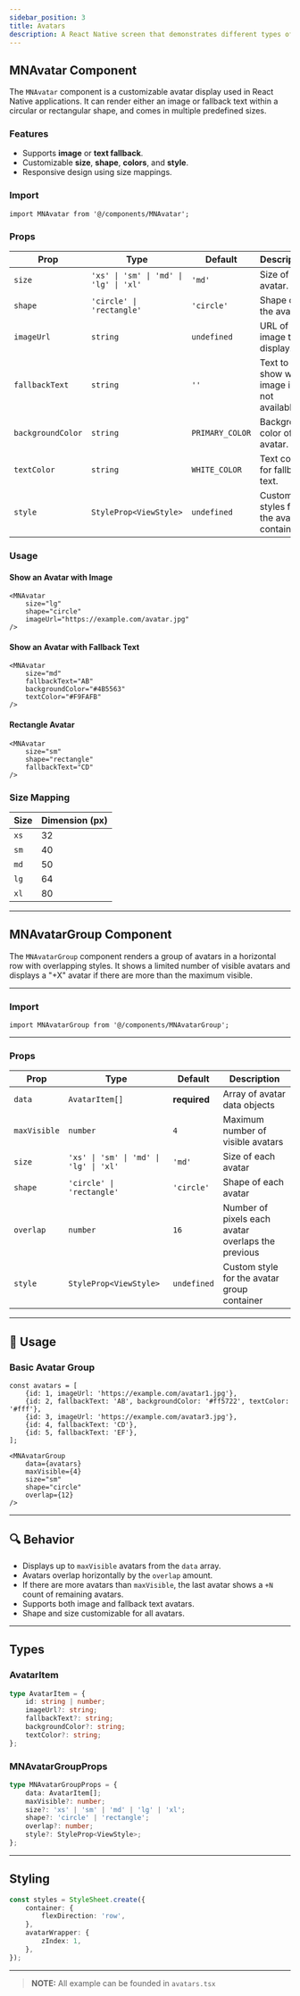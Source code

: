 ```yaml
---
sidebar_position: 3
title: Avatars
description: A React Native screen that demonstrates different types of alert UIs such as simple alerts, alerts with actions, and styled text alerts—some with dismissable options. Designed with reusability and clarity in mind.
---
```


## MNAvatar Component

The `MNAvatar` component is a customizable avatar display used in React Native applications. It can render either an
image or fallback text within a circular or rectangular shape, and comes in multiple predefined sizes.

### Features

- Supports **image** or **text fallback**.
- Customizable **size**, **shape**, **colors**, and **style**.
- Responsive design using size mappings.

### Import

```tsx
import MNAvatar from '@/components/MNAvatar';
```

### Props

| Prop              | Type                                   | Default         | Description                               |
|-------------------|----------------------------------------|-----------------|-------------------------------------------|
| `size`            | `'xs' \| 'sm' \| 'md' \| 'lg' \| 'xl'` | `'md'`          | Size of the avatar.                       |
| `shape`           | `'circle' \| 'rectangle'`              | `'circle'`      | Shape of the avatar.                      |
| `imageUrl`        | `string`                               | `undefined`     | URL of the image to display.              |
| `fallbackText`    | `string`                               | `''`            | Text to show when image is not available. |
| `backgroundColor` | `string`                               | `PRIMARY_COLOR` | Background color of the avatar.           |
| `textColor`       | `string`                               | `WHITE_COLOR`   | Text color for fallback text.             |
| `style`           | `StyleProp<ViewStyle>`                 | `undefined`     | Custom styles for the avatar container.   |

### Usage

#### Show an Avatar with Image

```tsx
<MNAvatar
    size="lg"
    shape="circle"
    imageUrl="https://example.com/avatar.jpg"
/>
```

#### Show an Avatar with Fallback Text

```tsx
<MNAvatar
    size="md"
    fallbackText="AB"
    backgroundColor="#4B5563"
    textColor="#F9FAFB"
/>
```

#### Rectangle Avatar

```tsx
<MNAvatar
    size="sm"
    shape="rectangle"
    fallbackText="CD"
/>
```

### Size Mapping

| Size | Dimension (px) |
|------|----------------|
| `xs` | 32             |
| `sm` | 40             |
| `md` | 50             |
| `lg` | 64             |
| `xl` | 80             |

--- 

## MNAvatarGroup Component

The `MNAvatarGroup` component renders a group of avatars in a horizontal row with overlapping styles. It shows a limited
number of visible avatars and displays a "+X" avatar if there are more than the maximum visible.

---

### Import

```tsx
import MNAvatarGroup from '@/components/MNAvatarGroup';
```

---

### Props

| Prop         | Type                                   | Default      | Description                                        |
|--------------|----------------------------------------|--------------|----------------------------------------------------|
| `data`       | `AvatarItem[]`                         | **required** | Array of avatar data objects                       |
| `maxVisible` | `number`                               | `4`          | Maximum number of visible avatars                  |
| `size`       | `'xs' \| 'sm' \| 'md' \| 'lg' \| 'xl'` | `'md'`       | Size of each avatar                                |
| `shape`      | `'circle' \| 'rectangle'`              | `'circle'`   | Shape of each avatar                               |
| `overlap`    | `number`                               | `16`         | Number of pixels each avatar overlaps the previous |
| `style`      | `StyleProp<ViewStyle>`                 | `undefined`  | Custom style for the avatar group container        |

---

## 🧠 Usage

### Basic Avatar Group

```tsx
const avatars = [
    {id: 1, imageUrl: 'https://example.com/avatar1.jpg'},
    {id: 2, fallbackText: 'AB', backgroundColor: '#ff5722', textColor: '#fff'},
    {id: 3, imageUrl: 'https://example.com/avatar3.jpg'},
    {id: 4, fallbackText: 'CD'},
    {id: 5, fallbackText: 'EF'},
];

<MNAvatarGroup
    data={avatars}
    maxVisible={4}
    size="sm"
    shape="circle"
    overlap={12}
/>
```

---

## 🔍 Behavior

- Displays up to `maxVisible` avatars from the `data` array.
- Avatars overlap horizontally by the `overlap` amount.
- If there are more avatars than `maxVisible`, the last avatar shows a `+N` count of remaining avatars.
- Supports both image and fallback text avatars.
- Shape and size customizable for all avatars.

---

## Types

### AvatarItem

```ts
type AvatarItem = {
    id: string | number;
    imageUrl?: string;
    fallbackText?: string;
    backgroundColor?: string;
    textColor?: string;
};
```

### MNAvatarGroupProps

```ts
type MNAvatarGroupProps = {
    data: AvatarItem[];
    maxVisible?: number;
    size?: 'xs' | 'sm' | 'md' | 'lg' | 'xl';
    shape?: 'circle' | 'rectangle';
    overlap?: number;
    style?: StyleProp<ViewStyle>;
};
```

---

## Styling

```ts
const styles = StyleSheet.create({
    container: {
        flexDirection: 'row',
    },
    avatarWrapper: {
        zIndex: 1,
    },
});
```

---



> **NOTE:**
> All example can be founded in `avatars.tsx`